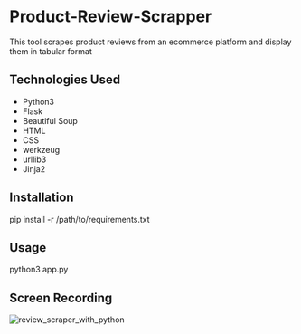# Product-Review-Scrapper

This tool scrapes product reviews from an ecommerce platform and display them in tabular format

## Technologies Used
- Python3 
- Flask
- Beautiful Soup
- HTML
- CSS
- werkzeug
- urllib3
- Jinja2

## Installation
pip install -r /path/to/requirements.txt

## Usage
python3 app.py

## Screen Recording
![review_scraper_with_python](https://github.com/ghugejanhavi/Product-Review-Scrapper/assets/72988080/0c65019b-8fbe-432c-995f-7c2953d1cb77)
